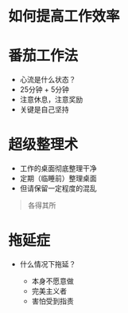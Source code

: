 # 如何提高工作效率

# 番茄工作法

- 心流是什么状态？
- 25分钟 + 5分钟
- 注意休息，注意奖励
- 关键是自己坚持

# 超级整理术

- 工作的桌面彻底整理干净
- 定期（临睡前）整理桌面
- 但请保留一定程度的混乱

> 各得其所

# 拖延症

- 什么情况下拖延？

  - 本身不愿意做
  - 完美主义者
  - 害怕受到指责
